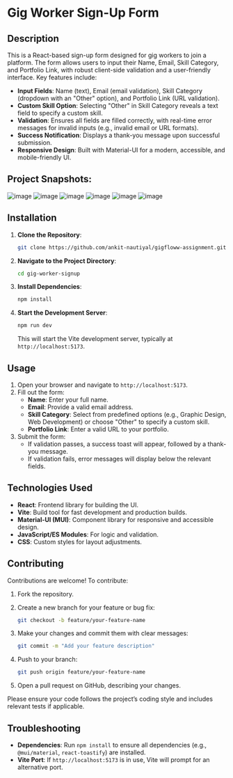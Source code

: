 
# Gig Worker Sign-Up Form

## Description

This is a React-based sign-up form designed for gig workers to join a platform. The form allows users to input their Name, Email, Skill Category, and Portfolio Link, with robust client-side validation and a user-friendly interface. Key features include:

- **Input Fields**: Name (text), Email (email validation), Skill Category (dropdown with an "Other" option), and Portfolio Link (URL validation).
- **Custom Skill Option**: Selecting "Other" in Skill Category reveals a text field to specify a custom skill.
- **Validation**: Ensures all fields are filled correctly, with real-time error messages for invalid inputs (e.g., invalid email or URL formats).
- **Success Notification**: Displays a thank-you message upon successful submission.
- **Responsive Design**: Built with Material-UI for a modern, accessible, and mobile-friendly UI.

## Project Snapshots:

![image](https://github.com/user-attachments/assets/9464c5d6-c17d-49d3-bf7a-43ed380bc235)
![image](https://github.com/user-attachments/assets/bf22ea32-c9bc-4728-9a00-d724e7c536af)
![image](https://github.com/user-attachments/assets/6f745869-af37-4c7c-9c23-4b7849561626)
![image](https://github.com/user-attachments/assets/c4cd5637-c8ae-4ffe-8a88-1b94dbe0a9dd)
![image](https://github.com/user-attachments/assets/a586f532-3a40-4ca3-9652-0d82ea87f9d9)
![image](https://github.com/user-attachments/assets/9f7fa13f-c87a-4e4f-afd9-67b022e79bfc)



## Installation

1. **Clone the Repository**:

   ```bash
   git clone https://github.com/ankit-nautiyal/gigfloww-assignment.git
   ```

2. **Navigate to the Project Directory**:

   ```bash
   cd gig-worker-signup
   ```

3. **Install Dependencies**:

   ```bash
   npm install
   ```

4. **Start the Development Server**:

   ```bash
   npm run dev
   ```

   This will start the Vite development server, typically at `http://localhost:5173`.

## Usage

1. Open your browser and navigate to `http://localhost:5173`.
2. Fill out the form:
   - **Name**: Enter your full name.
   - **Email**: Provide a valid email address.
   - **Skill Category**: Select from predefined options (e.g., Graphic Design, Web Development) or choose "Other" to specify a custom skill.
   - **Portfolio Link**: Enter a valid URL to your portfolio.
3. Submit the form:
   - If validation passes, a success toast will appear, followed by a thank-you message.
   - If validation fails, error messages will display below the relevant fields.

## Technologies Used

- **React**: Frontend library for building the UI.
- **Vite**: Build tool for fast development and production builds.
- **Material-UI (MUI)**: Component library for responsive and accessible design.
- **JavaScript/ES Modules**: For logic and validation.
- **CSS**: Custom styles for layout adjustments.

## Contributing

Contributions are welcome! To contribute:

1. Fork the repository.

2. Create a new branch for your feature or bug fix:

   ```bash
   git checkout -b feature/your-feature-name
   ```

3. Make your changes and commit them with clear messages:

   ```bash
   git commit -m "Add your feature description"
   ```

4. Push to your branch:

   ```bash
   git push origin feature/your-feature-name
   ```

5. Open a pull request on GitHub, describing your changes.

Please ensure your code follows the project’s coding style and includes relevant tests if applicable.

## Troubleshooting

- **Dependencies**: Run `npm install` to ensure all dependencies (e.g., `@mui/material`, `react-toastify`) are installed.
- **Vite Port**: If `http://localhost:5173` is in use, Vite will prompt for an alternative port.


